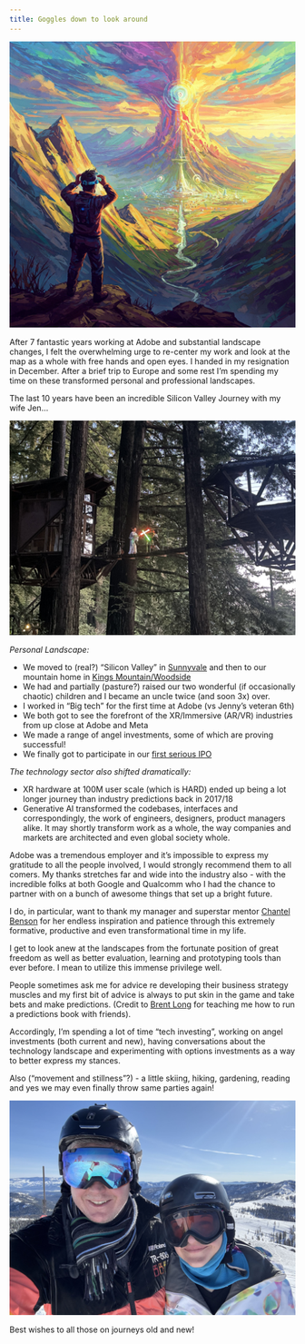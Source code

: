 ```yaml
---
title: Goggles down to look around
---
```


<img src="assets/images/goggles_off_Gemini_Generated_Image.jpeg"/>

After 7 fantastic years working at Adobe and substantial landscape changes, I felt the overwhelming urge to re-center my work and look at the map as a whole with free hands and open eyes. I handed in my resignation in December.  After a brief trip to Europe and some rest I’m spending my time on these transformed personal and professional landscapes.

The last 10 years have been an incredible Silicon Valley Journey with my wife Jen…

<img src="assets/images/IMG_1602.jpg"/>

*Personal Landscape:*
- We moved to (real?) “Silicon Valley” in [Sunnyvale](https://steveblank.com/2010/01/07/the-secret-history-of-silicon-valley-part-13-lockheed-the-startup-with-nuclear-missiles/) and then to our mountain home in [Kings Mountain/Woodside](https://maps.app.goo.gl/qS1eVh5bzSdbivNJ6)
- We had and partially (pasture?) raised our two wonderful (if occasionally chaotic) children and I became an uncle twice (and soon 3x) over.
- I worked in “Big tech” for the first time at Adobe (vs Jenny’s veteran 6th) 
- We both got to see the forefront of the XR/Immersive (AR/VR) industries from up close at Adobe and Meta
- We made a range of angel investments, some of which are proving successful!
- We finally got to participate in our [first serious IPO](https://deadline.com/2024/10/reddit-stock-rockets-first-profit-since-ipo-ai-1236162716/)

*The technology sector also shifted dramatically:*
- XR hardware at 100M user scale (which is HARD) ended up being a lot longer journey than industry predictions back in 2017/18
- Generative AI transformed the codebases, interfaces and correspondingly, the work of engineers, designers, product managers alike. It may shortly transform work as a whole, the way companies and markets are architected and even global society whole.

Adobe was a tremendous employer and it’s impossible to express my gratitude to all the people involved, I would strongly recommend them to all comers. My thanks stretches far and wide into the industry also - with the incredible folks at both Google and Qualcomm who I had the chance to partner with on a bunch of awesome things that set up a bright future.

I do, in particular, want to thank my manager and superstar mentor [Chantel Benson](https://www.linkedin.com/in/chantelbenson/) for her endless inspiration and patience through this extremely formative, productive and even transformational time in my life. 

I get to look anew at the landscapes from the fortunate position of great freedom as well as better evaluation, learning and prototyping tools than ever before. I mean to utilize this immense privilege well.

People sometimes ask me for advice re developing their business strategy muscles and my first bit of advice is always to put skin in the game and take bets and make predictions. (Credit to [Brent Long](https://www.linkedin.com/in/brentlonglink/) for teaching me how to run a predictions book with friends).

Accordingly, I’m spending a lot of time “tech investing”, working on angel investments (both current and new), having conversations about the technology landscape and experimenting with options investments as a way to better express my stances.

Also (“movement and stillness”?) - a little skiing, hiking, gardening, reading and yes we may even finally throw same parties again!

<img src="assets/images/skiing_sugarbowl_2025.jpg"/>

Best wishes to all those on journeys old and new!
